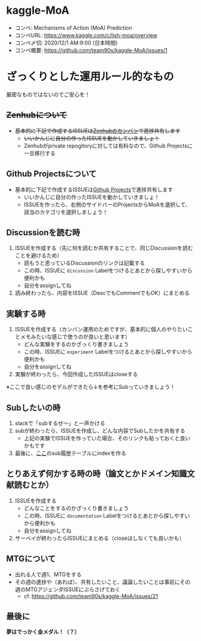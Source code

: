 # kaggle-MoA

- コンペ: Mechanisms of Action (MoA) Prediction  
- コンペURL: https://www.kaggle.com/c/lish-moa/overview  
- コンペ〆切: 2020/12/1 AM:9:00 (日本時間)  
- コンペ概要: https://github.com/team90s/kaggle-MoA/issues/1

# ざっくりとした運用ルール的なもの
厳密なものではないのでご安心を！

## ~~Zenhubについて~~
- ~~基本的に下記で作成するISSUEは[Zenhubのカンバン](https://github.com/team90s/kaggle-MoA/pulls#zenhub)で進捗共有します~~
    - ~~いいかんじに自分の作ったISSUEを動かしていきましょ！~~
    - Zenhubがprivate repogitoryに対しては有料なので、Github Projectsに一旦移行する

## Github Projectsについて
- 基本的に下記で作成するISSUEは[Github Projects](https://github.com/team90s/kaggle-MoA/projects/1)で進捗共有します
    - いいかんじに自分の作ったISSUEを動かしていきましょ！
    - ISSUEを作ったら、右側のサイドバーのProjectsからMoAを選択して、該当のカテゴリを選択しましょう！

## Discussionを読む時
1. ISSUEを作成する（先に何を読むか共有することで、同じDiscussionを読むことを避けるため）
    - 読もうと思っているDiscussionのリンクは記載する
    - この時、ISSUEに `discussion` Labelをつけるとあとから探しやすいから便利かも
    - 自分をassignしてね
2. 読み終わったら、内容をISSUE（DescでもCommentでもOK）にまとめる

## 実験する時
1. ISSUEを作成する（カンバン運用のためですが、基本的に個人のやりたいことメモみたいな感じで使うのが良いと思います）
    - どんな実験をするのかざっくり書きましょう
    - この時、ISSUEに `experiment` Labelをつけるとあとから探しやすいから便利かも
    - 自分をassignしてね
2. 実験が終わったら、今回作成したISSUEはcloseする

※ここで良い感じのモデルができたら↓を参考にSubっていきましょう！

## Subしたいの時
1. slackで「subするぜ〜」と一声かける
2. subが終わったら、ISSUEを作成し、どんな内容でSubしたかを共有する
    - 上記の実験でISSUEを作っていた場合、そのリンクも貼っておくと良いかもです
3. 最後に、[ここ](https://github.com/team90s/kaggle-MoA/issues/6#issue-696270623)のsub履歴テーブルにindexを作る

## とりあえず何かする時の時（論文とかドメイン知識文献読むとか）
1. ISSUEを作成する
    - どんなことをするのかざっくり書きましょう
    - この時、ISSUEに `documentation` Labelをつけるとあとから探しやすいから便利かも
    - 自分をassignしてね
2. サーベイが終わったらISSUEにまとめる（closeはしなくても良いかも）

## MTGについて
- 出れる人で週1、MTGをする
- その週の進捗や（あれば）、共有したいこと、議論したいことは事前にその週のMTGアジェンダISSUEにぶらさげておく
    - cf. https://github.com/team90s/kaggle-MoA/issues/21

## 最後に
**夢はでっかく金メダル！（？）**
